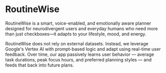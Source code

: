 
# RoutineWise
RoutineWise is a smart, voice-enabled, and emotionally aware planner designed for neurodivergent users and everyday humans who need more than just checkboxes—it adapts to your lifestyle, mood, and energy.

RoutineWise does not rely on external datasets. Instead, we leverage Google's Vertex AI with prompt-based logic and adapt using real-time user feedback. Over time, our app passively learns user behavior — average task durations, peak focus hours, and preferred planning styles — and feeds that back into future plans.

